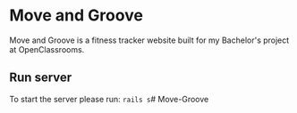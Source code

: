 # Move and Groove

Move and Groove is a fitness tracker website built for my Bachelor's project at OpenClassrooms.

## Run server
To start the server please run:
`rails s`#   M o v e _ - _ G r o o v e  
 